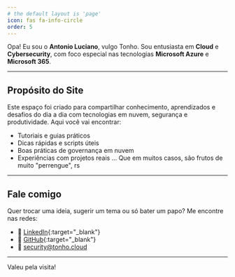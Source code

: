 ```yaml
---
# the default layout is 'page'
icon: fas fa-info-circle
order: 5
---
```


Opa! Eu sou o **Antonio Luciano**, vulgo Tonho. Sou entusiasta em **Cloud** e **Cybersecurity**, com foco especial nas tecnologias **Microsoft Azure** e **Microsoft 365**.

---

## Propósito do Site

Este espaço foi criado para compartilhar conhecimento, aprendizados e desafios do dia a dia com tecnologias em nuvem, segurança e produtividade. Aqui você vai encontrar:

- Tutoriais e guias práticos
- Dicas rápidas e scripts úteis
- Boas práticas de governança em nuvem
- Experiências com projetos reais
... Que em muitos casos, são frutos de muito "perrengue", rs

---

## Fale comigo

Quer trocar uma ideia, sugerir um tema ou só bater um papo? Me encontre nas redes:

- 💼 [LinkedIn](https://www.linkedin.com/in/antoniolucianojunior){:target="_blank"}
- 🐙 [GitHub](https://github.com/antonio-luciano){:target="_blank"}
- 📧 security@tonho.cloud

---

Valeu pela visita!